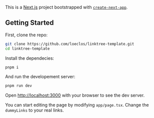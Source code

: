 This is a [Next.js](https://nextjs.org) project bootstrapped with [`create-next-app`](https://nextjs.org/docs/app/api-reference/cli/create-next-app).

## Getting Started

First, clone the repo:

```bash
git clone https://github.com/loeclos/linktree-template.git
cd linktree-template
```

Install the dependecies:

```bash
pnpm i
```

And run the developement server:

```bash
pnpm run dev
```

Open [http://localhost:3000](http://localhost:3000) with your browser to see the dev server.



You can start editing the page by modifying `app/page.tsx`. Change the `dummyLinks` to your real links. 

